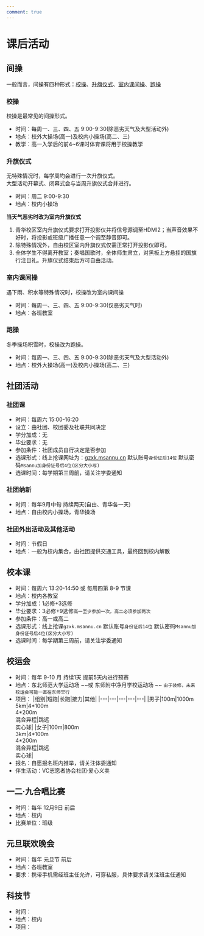 ```yaml
---
comment: true
---
```


# 课后活动


## 间操
一般而言，间操有四种形式：[校操](#校操)、[升旗仪式](#升旗仪式)、[室内课间操](#室内课间操)、[跑操](#跑操)
### 校操
校操是最常见的间操形式。
- 时间：每周一、三、四、五 9:00-9:30(除恶劣天气及大型活动外)
- 地点：校外大操场(高一)及校内小操场(高二、三)
- 教学：高一入学后的前4~6课时体育课将用于校操教学
### 升旗仪式
无特殊情况时，每学周均会进行一次升旗仪式。<br>
大型活动开幕式、闭幕式会与当周升旗仪式合并进行。
- 时间：周二 9:00-9:30
- 地点：校内小操场

__当天气恶劣时改为室内升旗仪式__

1. 青华校区室内升旗仪式要求打开投影仪并将信号源调至HDMI2；当声音效果不好时，将投影或班级广播任意一个调至静音即可。
2. 除特殊情况外，自由校区室内升旗仪式仅需正常打开投影仪即可。
3. 全体学生不得离开教室；奏唱国歌时，全体师生肃立，对黑板上方悬挂的国旗行注目礼。升旗仪式结束后方可自由活动。

### 室内课间操
遇下雨、积水等特殊情况时，校操改为室内课间操<br>
- 时间：每周一、三、四、五 9:00-9:30(仅恶劣天气时)
- 地点：各班教室
### 跑操
冬季操场积雪时，校操改为跑操。<br>
- 时间：每周一、三、四、五 9:00-9:30(除恶劣天气及大型活动外)<br>
- 地点：校外大操场(高一)及校内小操场(高二、三)


## 社团活动
### 社团课
- 时间：每周六 15:00-16:20
- 设立：由社团、校团委及社联共同决定
- 学分加成：无
- 毕业要求：无
- 参加条件：社团成员自行决定是否参加
- 选课形式：线上抢课网址为：[gzxk.msannu.cn](https://markdown.com.cn) 默认账号`身份证后14位` 默认密码`Msannu加身份证号后4位(区分大小写)`
- 选课时间：每学期第三周前，请关注学委通知
### 社团纳新
- 时间：每年9月中旬 持续两天(自由、青华各一天)
- 地点：自由校内小操场，青华操场
### 社团外出活动及其他活动
- 时间：节假日
- 地点：一般为校内集合，由社团提供交通工具，最终回到校内解散


## 校本课
- 时间：每周六 13:20-14:50 或 每周四第 8-9 节课
- 地点：校内各教室
- 学分加成：1必修+3选修
- 毕业要求：3必修+9选修`高一至少参加一次，高二必须参加两次`
- 参加条件：高一或高二
- 选课形式：线上抢课`gzxk.msannu.cn` 默认账号`身份证后14位` 默认密码`Msannu加身份证号后4位(区分大小写)`
- 选课时间：每学期第三周前，请关注学委通知

## 校运会
- 时间：每年 9-10 月 持续1天 提前5天内进行预赛
- 地点：东北师范大学运动场 ~~或 东师附中净月学校运动场 ~~ `由于装修，未来校运会可能一直在东师举行`
- 项目：
    |组别|短跑|长跑|接力|其他|
    |---|---|---|---|---|
    |男子|100m|1000m<br>5km|4\*100m<br>4\*200m<br>混合异程|跳远<br>实心球|
    |女子|100m|800m<br>3km|4\*100m<br>4\*200m<br>混合异程|跳远<br>实心球|
- 报名：自愿报名班内推举，请关注体委通知
- 伴生活动：VC志愿者协会社团·爱心义卖


## 一二·九合唱比赛
- 时间：每年 12月9日 前后
- 地点：校内
- 比赛单位：班级


## 元旦联欢晚会
- 时间：每年 元旦节 前后
- 地点：各班教室
- 要求：携带手机需经班主任允许，可穿私服，具体要求请关注班主任通知


## 科技节
- 时间：
- 地点：校内
- 项目：
